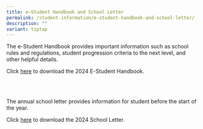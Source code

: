 ```yaml
---
title: e–Student Handbook and School Letter
permalink: /student-information/e-student-handbook-and-school-letter/
description: ""
variant: tiptap
---
```

<p>The e-Student Handbook provides important information such as school rules
and regulations, student progression criteria to the next level, and other
helpful details.</p>
<p>Click <a href="/files/Handbooks and Letters/Student_Handbook_2024__revised_.pdf" rel="noopener noreferrer nofollow" target="_blank">here</a>
<a href="/files/Handbooks and Letters/Student_Handbook_2024.pdf" rel="noopener noreferrer nofollow" target="_blank"></a>to download the 2024 E-Student Handbook.</p>
<p>
<br>
<br>
</p>
<p>The annual school letter provides information for student before the start
of the year.</p>
<p>Click <a href="/files/Handbooks and Letters/MSS_2024_School_Letter__Final_.pdf" rel="noopener noreferrer nofollow" target="_blank">here</a> to
download the 2024 School Letter.</p>